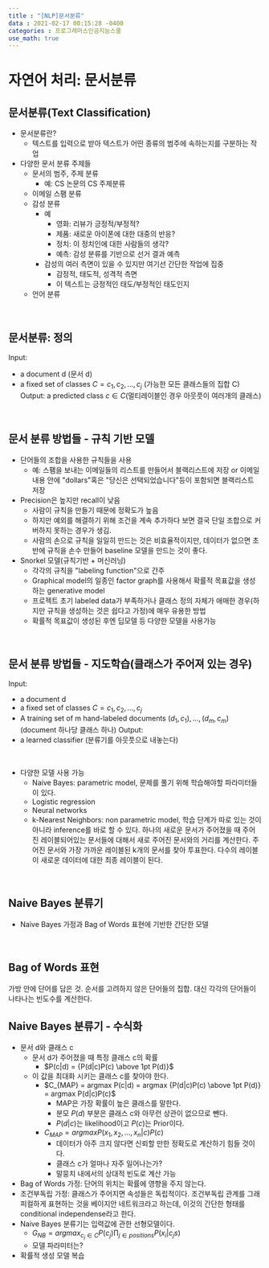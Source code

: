 ```yaml
---
title : "[NLP]문서분류"
data : 2021-02-17 00:15:28 -0400
categories : 프로그래머스인공지능스쿨
use_math: true
---
```

# 자연어 처리: 문서분류
## 문서분류(Text Classification)
- 문서분류란?
    - 텍스트를 입력으로 받아 텍스트가 어떤 종류의 범주에 속하는지를 구분하는 작업
- 다양한 문서 분류 주제들
    - 문서의 범주, 주제 분류
        - 예: CS 논문의 CS 주제분류
    - 이메일 스팸 분류
    - 감성 분류
        - 예
            - 영화: 리뷰가 긍정적/부정적?
            - 제품: 새로운 아이폰에 대한 대중의 반응?
            - 정치: 이 정치인에 대한 사람들의 생각?
            - 예측: 감성 분류를 기반으로 선거 결과 예측
        - 감성의 여러 측면이 있을 수 있지만 여기선 간단한 작업에 집중
            - 감정적, 태도적, 성격적 측면
            - 이 텍스트는 긍정적인 태도/부정적인 태도인지
    - 언어 분류
<br>

## 문서분류: 정의
Input:  
- a document d (문서 d)
- a fixed set of classes $C = {c_1, c_2, ..., c_j}$ (가능한 모든 클래스들의 집합 C)  
Output: a predicted class $c \in C$(멀티레이블인 경우 아웃풋이 여러개의 클래스)  
<br>

## 문서 분류 방법들 - 규칙 기반 모델
- 단어들의 조합을 사용한 규칙들을 사용
    - 예: 스팸을 보내는 이메일들의 리스트를 만들어서 블랙리스트에 저장 or 이메일 내용 안에 "dollars"혹은 "당신은 선택되었습니다"등이 포함되면 블랙리스트 저장
- Precision은 높지만 recall이 낮음
    - 사람이 규칙을 만들기 때문에 정확도가 높음
    - 하지만 예외를 해결하기 위해 조건을 계속 추가하다 보면 결국 단일 조합으로 커버하지 못하는 경우가 생김. 
    - 사람의 손으로 규칙을 일일히 만드는 것은 비효율적이지만, 데이터가 없으면 초반에 규칙을 손수 만들어 baseline 모델을 만드는 것이 좋다.
- Snorkel 모델(규칙기반 + 머신러닝)
    - 각각의 규칙을 "labeling function"으로 간주
    - Graphical model의 일종인 factor graph를 사용해서 확률적 목표값을 생성하는 generative model
    - 프로젝트 초기 labeled data가 부족하거나 클래스 정의 자체가 애매한 경우(하지만 규칙을 생성하는 것은 쉽다고 가정)에 매우 유용한 방법
    - 확률적 목표값이 생성된 후엔 딥모델 등 다양한 모델을 사용가능
<br>

## 문서 분류 방법들 - 지도학습(클래스가 주어져 있는 경우)
Input:  
- a document d
- a fixed set of classes $C = {c_1, c_2, ..., c_j}$
- A training set of m hand-labeled documents $(d_1, c_1), ..., (d_m, c_m)$ (document 하나당 클래스 하나)
Output:  
- a learned classifier (분류기를 아웃풋으로 내놓는다)
<br>

- 다양한 모델 사용 가능
    - Naive Bayes: parametric model, 문제를 풀기 위해 학습해야할 파라미터들이 있다.
    - Logistic regression
    - Neural networks
    - k-Nearest Neighbors: non parametric model, 학습 단계가 따로 있는 것이 아니라 inference를 바로 할 수 있다. 하나의 새로운 문서가 주어졌을 때 주어진 레이블되어있는 문서들에 대해서 새로 주어진 문서와의 거리를 계산한다. 주어진 문서와 가장 가까운 레이블된 k개의 문서를 찾아 투표한다. 다수의 레이블이 새로운 데이터에 대한 최종 레이블이 된다.
<br>

## Naive Bayes 분류기
- Naive Bayes 가정과 Bag of Words 표현에 기반한 간단한 모델
<br>

## Bag of Words 표현
가방 안에 단어를 담은 것. 순서를 고려하지 않은 단어들의 집합. 대신 각각의 단어들이 나타나는 빈도수를 계산한다.  

## Naive Bayes 분류기 - 수식화
- 문서 d와 클래스 c
    - 문서 d가 주어졌을 때 특정 클래스 c의 확률
        - $P(c|d) = {P(d|c)P(c) \above 1pt P(d)}$
    - 이 값을 최대화 시키는 클래스 c를 찾아야 한다.
        - $C_{MAP} = argmax P(c|d) = argmax {P(d|c)P(c) \above 1pt P(d)} = argmax P(d|c)P(c)$
            - MAP은 가장 확률이 높은 클래스를 말한다.
            - 분모 $P(d)$ 부분은 클래스 c와 아무런 상관이 없으므로 뺀다.
            - $P(d|c)$는 likelihood이고 $P(c)$는 Prior이다.
        - $C_{MAP} = argmax P(x_1, x_2, ..., x_n|c)P(c)$
            - 데이터가 아주 크지 않다면 신뢰할 만한 정확도로 계산하기 힘들 것이다.
            - 클래스 c가 얼마나 자주 일어나는가?
            - 말뭉치 내에서의 상대적 빈도로 계산 가능
- Bag of Words 가정: 단어의 위치는 확률에 영향을 주지 않는다. 
- 조건부독립 가정: 클래스가 주어지면 속성들은 독립적이다. 조건부독립 관계를 그래피컬하게 표현하는 것을 베이지안 네트워크라고 하는데, 이것의 간단한 형태를 conditional independense라고 한다.
- Naive Bayes 분류기는 입력값에 관한 선형모델이다. 
    - $G_{NB} = argmax_{c_j \in C} P(c_j) \prod_{j\in positions} P(x_i|c_js)$
    - 모델 파라미터는?
- 확률적 생성 모델 복습
